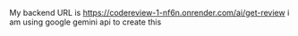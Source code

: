 My backend URL is https://codereview-1-nf6n.onrender.com/ai/get-review
i am using  google gemini  api to create this 
